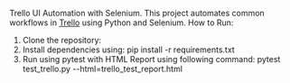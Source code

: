 Trello UI Automation with Selenium.
This project automates common workflows in [Trello](https://trello.com) using Python and Selenium.
How to Run:
1. Clone the repository:
2. Install dependencies using: pip install -r requirements.txt
3. Run using pytest with HTML Report using following command: pytest test_trello.py --html=trello_test_report.html 
